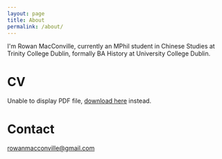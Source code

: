 ```yaml
---
layout: page
title: About
permalink: /about/
---
```


I'm Rowan MacConville, currently an MPhil student in Chinese Studies at Trinity College Dublin, formally BA History at University College Dublin.

# CV
<object data="/assets/files/cv17032025.pdf" type="application/pdf" width="100%" height="750px">
    <p>Unable to display PDF file, <a href="/assets/files/cv17032025.pdf">download here</a> instead.</p>
</object>

# Contact
<a href="mailto:rowanmacconville@gmail.com">rowanmacconville@gmail.com</a>

